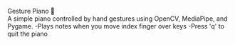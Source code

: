Gesture Piano 🎹  
A simple piano controlled by hand gestures using OpenCV, MediaPipe, and Pygame.
-Plays notes when you move index finger over keys
-Press 'q' to quit the piano
